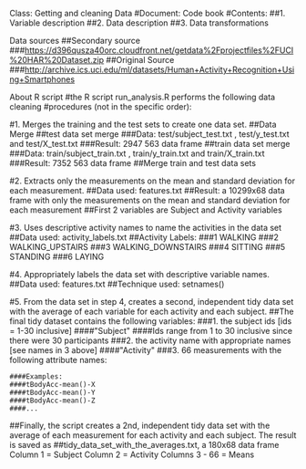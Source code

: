 Class: Getting and cleaning Data
#Document: Code book
#Contents:
##1. Variable description
##2. Data description
##3. Data transformations

Data sources
##Secondary source
###https://d396qusza40orc.cloudfront.net/getdata%2Fprojectfiles%2FUCI%20HAR%20Dataset.zip
##Original Source
###http://archive.ics.uci.edu/ml/datasets/Human+Activity+Recognition+Using+Smartphones

About R script
#the R script run_analysis.R performs the following data cleaning #procedures (not in the specific order):

#1. Merges the training and the test sets to create one data set.
##Data Merge
##test data set merge
###Data: test/subject_test.txt , test/y_test.txt and test/X_test.txt
###Result: 2947  563 data frame
##train data set merge
###Data: train/subject_train.txt , train/y_train.txt and train/X_train.txt
###Result: 7352  563 data frame
##Merge train and test data sets

#2. Extracts only the measurements on the mean and standard deviation for each measurement. 
##Data used: features.txt
##Result: a 10299x68 data frame with only the measurements on the mean and standard deviation for each measurement
##First 2 variables are Subject and Activity variables

#3. Uses descriptive activity names to name the activities in the data set
##Data used: activity_labels.txt
##Activity Labels:
###1 WALKING
###2 WALKING_UPSTAIRS
###3 WALKING_DOWNSTAIRS
###4 SITTING
###5 STANDING
###6 LAYING

#4. Appropriately labels the data set with descriptive variable names.
##Data used: features.txt
##Technique used: setnames()

#5. From the data set in step 4, creates a second, independent tidy data set with the average of each variable for each activity and each subject.
##The final tidy dataset contains the following variables:
###1. the subject ids [ids = 1-30 inclusive] 
	####"Subject"
	####Ids range from 1 to 30 inclusive since there were 30 participants
###2. the activity name with appropriate names [see names in 3 above] 
	####"Activity"
###3. 66 measurements with the following attribute names:

	####Examples:
	####tBodyAcc-mean()-X
	####tBodyAcc-mean()-Y
	####tBodyAcc-mean()-Z
	####...

##Finally, the script creates a 2nd, independent tidy data set with the average of each measurement for each activity and each subject. The result is saved as ##tidy_data_set_with_the_averages.txt, a 180x68 data frame
Column 1 = Subject
Column 2 = Activity
Columns 3 - 66 = Means
